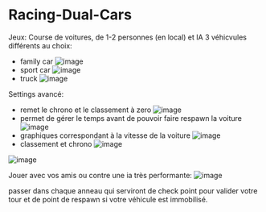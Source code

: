 # Racing-Dual-Cars
Jeux: Course de voitures, de 1-2 personnes (en local) et IA 
3 véhicvules différents au choix:
- family car
![image](https://user-images.githubusercontent.com/129319404/229238425-d51abc2b-f081-4167-98b7-7f2614fd7772.png)
- sport car
![image](https://user-images.githubusercontent.com/129319404/229238512-2029e836-ad3a-4b2e-ae8f-c9e192f7cfa7.png)
- truck
![image](https://user-images.githubusercontent.com/129319404/229238564-901794e9-3c6c-4da5-8950-8bbe67af1821.png)

Settings avancé:
- remet le chrono et le classement à zero
![image](https://user-images.githubusercontent.com/129319404/229275984-95e2b0d9-1909-41ae-a4df-1d042c22a4b7.png)
- permet de gérer le temps avant de pouvoir faire respawn la voiture
![image](https://user-images.githubusercontent.com/129319404/229276086-9b1cdb2a-febd-4df2-8299-4d21ead450be.png)
- graphiques correspondant à la vitesse de la voiture
![image](https://user-images.githubusercontent.com/129319404/229276225-a3d4c65d-0685-485f-b3dc-9b618c4cf201.png)
- classement et chrono
![image](https://user-images.githubusercontent.com/129319404/229276334-83d08010-c994-43c0-8c1b-b09a2960b122.png)

![image](https://user-images.githubusercontent.com/129319404/229238676-0ca73f2c-9e49-4c95-be52-13e57751c057.png)

Jouer avec vos amis ou contre une ia très performante:
![image](https://user-images.githubusercontent.com/129319404/229239060-a6b05f67-7b0e-449c-aa12-fca8d05ce557.png)

passer dans chaque anneau qui serviront de check point pour valider votre tour et de point de respawn si votre véhicule est immobilisé.

